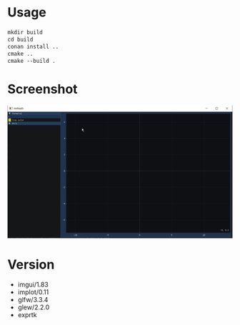 # Usage

```shell
mkdir build
cd build
conan install ..
cmake ..
cmake --build .
```

# Screenshot

![immath](images/immath.gif)

# Version

- imgui/1.83
- implot/0.11
- glfw/3.3.4
- glew/2.2.0
- exprtk
